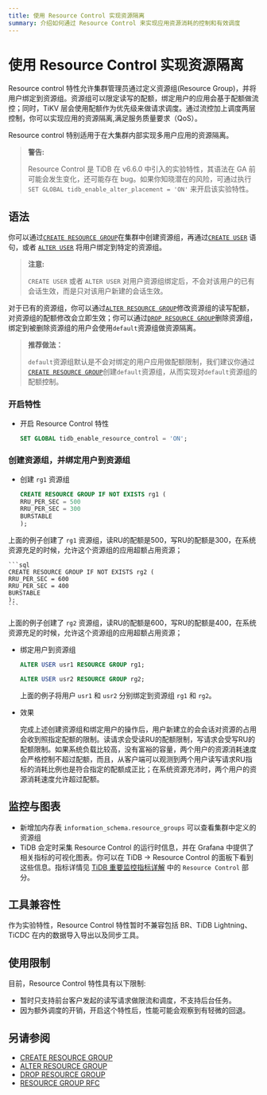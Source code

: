 ```yaml
---
title: 使用 Resource Control 实现资源隔离
summary: 介绍如何通过 Resource Control 来实现应用资源消耗的控制和有效调度
---
```


# 使用 Resource Control 实现资源隔离

Resource control 特性允许集群管理员通过定义资源组(Resource Group)，并将用户绑定到资源组。资源组可以限定读写的配额，绑定用户的应用会基于配额做流控；同时，TiKV 层会使用配额作为优先级来做请求调度。通过流控加上调度两层控制，你可以实现应用的资源隔离,满足服务质量要求（QoS）。

Resource control 特别适用于在大集群内部实现多用户应用的资源隔离。

> **警告:**
>
> Resource Control 是 TiDB 在 v6.6.0 中引入的实验特性，其语法在 GA 前可能会发生变化，还可能存在 bug。如果你知晓潜在的风险，可通过执行 `SET GLOBAL tidb_enable_alter_placement = 'ON'` 来开启该实验特性。

## 语法

你可以通过[`CREATE RESOURCE GROUP`](/sql-statements/sql-statement-create-resource-group.md)在集群中创建资源组，再通过[`CREATE USER`](/sql-statements/sql-statement-create-user.md) 语句，或者 [`ALTER USER`](/sql-statements/sql-statement-alter-user.md) 将用户绑定到特定的资源组。

> **注意:**
> 
> `CREATE USER` 或者 `ALTER USER` 对用户资源组绑定后，不会对该用户的已有会话生效，而是只对该用户新建的会话生效。

对于已有的资源组，你可以通过[`ALTER RESOURCE GROUP`](/sql-statements/sql-statement-alter-resource-group.md)修改资源组的读写配额，对资源组的配额修改会立即生效；你可以通过[`DROP RESOURCE GROUP`](/sql-statements/sql-statement-drop-resource-group.md)删除资源组，绑定到被删除资源组的用户会使用`default`资源组做资源隔离。

> **推荐做法：**
> 
> `default`资源组默认是不会对绑定的用户应用做配额限制，我们建议你通过[`CREATE RESOURCE GROUP`](/sql-statements/sql-statement-create-resource-group.md)创建`default`资源组，从而实现对`default`资源组的配额控制。

### 开启特性

- 开启 Resource Control 特性
    ```sql
    SET GLOBAL tidb_enable_resource_control = 'ON';
    ```

### 创建资源组，并绑定用户到资源组

- 创建 `rg1` 资源组

    ```sql
    CREATE RESOURCE GROUP IF NOT EXISTS rg1 (
    RRU_PER_SEC = 500
    RRU_PER_SEC = 300
    BURSTABLE
    );
    ```

上面的例子创建了 `rg1` 资源组，读RU的配额是500，写RU的配额是300，在系统资源充足的时候，允许这个资源组的应用超额占用资源；

    ```sql
    CREATE RESOURCE GROUP IF NOT EXISTS rg2 (
    RRU_PER_SEC = 600
    RRU_PER_SEC = 400
    BURSTABLE
    );
    ```

上面的例子创建了 `rg2` 资源组，读RU的配额是600，写RU的配额是400，在系统资源充足的时候，允许这个资源组的应用超额占用资源；
   
- 绑定用户到资源组

    ```sql
    ALTER USER usr1 RESOURCE GROUP rg1;
    ```

    ```sql
    ALTER USER usr2 RESOURCE GROUP rg2;
    ```

    上面的例子将用户 `usr1` 和 `usr2` 分别绑定到资源组 `rg1` 和 `rg2`。

- 效果

  完成上述创建资源组和绑定用户的操作后，用户新建立的会会话对资源的占用会收到照指定配额的限制。读请求会受读RU的配额限制，写请求会受写RU的配额限制。如果系统负载比较高，没有富裕的容量，两个用户的资源消耗速度会严格控制不超过配额，而且，从客户端可以观测到两个用户读写请求RU指标的消耗比例也是符合指定的配额成正比；在系统资源充沛时，两个用户的资源消耗速度允许超过配额。

## 监控与图表

* 新增加内存表 `information_schema.resource_groups` 可以查看集群中定义的资源组
* TiDB 会定时采集 Resource Control 的运行时信息，并在 Grafana 中提供了相关指标的可视化图表。你可以在 TiDB -> Resource Control 的面板下看到这些信息。指标详情见 [TiDB 重要监控指标详解](/grafana-tidb-dashboard.md) 中的 `Resource Control` 部分。

## 工具兼容性

作为实验特性，Resource Control 特性暂时不兼容包括 BR、TiDB Lightning、TiCDC 在内的数据导入导出以及同步工具。

## 使用限制

目前，Resource Control 特性具有以下限制:

* 暂时只支持前台客户发起的读写请求做限流和调度，不支持后台任务。
* 因为额外调度的开销，开启这个特性后，性能可能会观察到有轻微的回退。

## 另请参阅

* [CREATE RESOURCE GROUP](/sql-statements/sql-statement-create-resource-group.md)
* [ALTER RESOURCE GROUP](/sql-statements/sql-statement-alter-resource-group.md)
* [DROP RESOURCE GROUP](/sql-statements/sql-statement-drop-resource-group.md)
* [RESOURCE GROUP RFC](https://docs.google.com/document/d/1sV5EVv8Cdpc6aBCDihc2akpE0iuantPf/)
